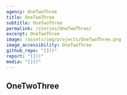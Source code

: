 ```yaml
---
agency: OneTwoThree
title: OneTwoThree
subtitle: OneTwoThree
permalink: /stories/OneTwoThree/
excerpt: OneTwoThree
image: /assets/img/projects/OneTwoThree.png
image_accessibility: OneTwoThree
github_repo: "[]()"
report: "[]()"
media: "[]()"
---
```


## OneTwoThree
